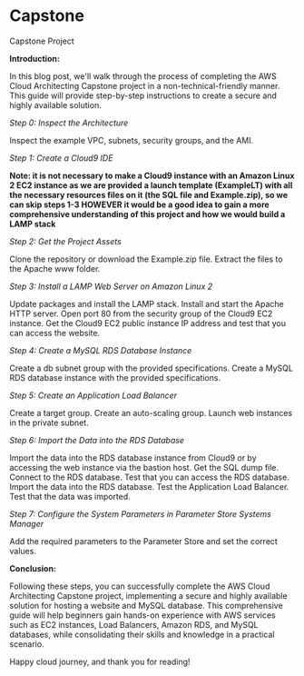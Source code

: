 # Capstone
Capstone Project


**Introduction:**

In this blog post, we'll walk through the process of completing the AWS Cloud Architecting Capstone project in a non-technical-friendly manner. This guide will provide step-by-step instructions to create a secure and highly available solution.

_Step 0: Inspect the Architecture_

Inspect the example VPC, subnets, security groups, and the AMI.

_Step 1: Create a Cloud9 IDE_

**Note: it is not necessary to make a Cloud9 instance with an Amazon Linux 2 EC2 instance as we are provided a launch template (ExampleLT) with all the necessary resources files on it (the SQL file and Example.zip), so we can skip steps 1-3 HOWEVER it would be a good idea to gain a more comprehensive understanding of this project and how we would build a LAMP stack**

_Step 2: Get the Project Assets_

Clone the repository or download the Example.zip file.
Extract the files to the Apache www folder.

_Step 3: Install a LAMP Web Server on Amazon Linux 2_

Update packages and install the LAMP stack.
Install and start the Apache HTTP server.
Open port 80 from the security group of the Cloud9 EC2 instance.
Get the Cloud9 EC2 public instance IP address and test that you can access the website.

_Step 4: Create a MySQL RDS Database Instance_

Create a db subnet group with the provided specifications.
Create a MySQL RDS database instance with the provided specifications.

_Step 5: Create an Application Load Balancer_

Create a target group.
Create an auto-scaling group.
Launch web instances in the private subnet.

_Step 6: Import the Data into the RDS Database_

Import the data into the RDS database instance from Cloud9 or by accessing the web instance via the bastion host.
Get the SQL dump file.
Connect to the RDS database.
Test that you can access the RDS database.
Import the data into the RDS database.
Test the Application Load Balancer.
Test that the data was imported.

_Step 7: Configure the System Parameters in Parameter Store Systems Manager_

Add the required parameters to the Parameter Store and set the correct values.

**Conclusion:**

Following these steps, you can successfully complete the AWS Cloud Architecting Capstone project, implementing a secure and highly available solution for hosting a website and MySQL database. This comprehensive guide will help beginners gain hands-on experience with AWS services such as EC2 instances, Load Balancers, Amazon RDS, and MySQL databases, while consolidating their skills and knowledge in a practical scenario.

Happy cloud journey, and thank you for reading!
